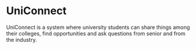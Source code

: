 # UniConnect
UniConnect is a system where university students can share things among their colleges, find opportunities and ask questions from senior and from the industry.

